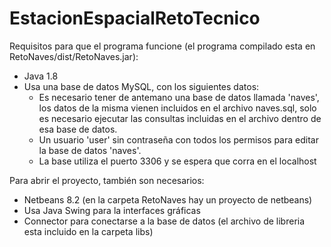 # EstacionEspacialRetoTecnico

Requisitos para que el programa funcione (el programa compilado esta en RetoNaves/dist/RetoNaves.jar):
- Java 1.8
- Usa una base de datos MySQL, con los siguientes datos:
  -  Es necesario tener de antemano una base de datos llamada 'naves', los datos de la misma vienen incluidos en el archivo naves.sql, solo es necesario ejecutar las consultas incluidas en el archivo dentro de esa base de datos.
  -  Un usuario 'user' sin contraseña con todos los permisos para editar la base de datos 'naves'.
  -  La base utiliza el puerto 3306 y se espera que corra en el localhost

Para abrir el proyecto, también son necesarios:
- Netbeans 8.2 (en la carpeta RetoNaves hay un proyecto de netbeans)
- Usa Java Swing para la interfaces gráficas
- Connector para conectarse a la base de datos (el archivo de libreria esta incluido en la carpeta libs)






